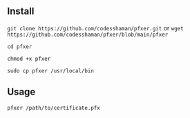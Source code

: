 ## Install

``git clone https://github.com/codesshaman/pfxer.git`` or ``wget https://github.com/codesshaman/pfxer/blob/main/pfxer``

``cd pfxer``

``chmod +x pfxer``

``sudo cp pfxer /usr/local/bin``

## Usage

``pfxer /path/to/certificate.pfx``

